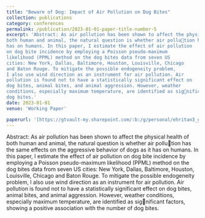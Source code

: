 ```yaml
---
title: "Beware of Dog: Impact of Air Pollution on Dog Bites"
collection: publications
category: conferences
permalink: /publication/2023-01-01-paper-title-number-5
excerpt: 'Abstract: As air pollution has been shown to affect the physical health of
both human and animal, the natural question is whether air pollution has the same effects on the aggressive behavior of dogs as it
has on humans. In this paper, I estimate the effect of air pollution
on dog bite incidence by employing a Poisson pseudo-maximum
likelihood (PPML) method on the dog bites data from seven US
cities: New York, Dallas, Baltimore, Houston, Louisville, Chicago
and Baton Rouge. To mitigate the possible endogeneity problem,
I also use wind direction as an instrument for air pollution. Air
pollution is found not to have a statistically significant effect on
dog bites, animal bites, and animal aggression. However, weather
conditions, especially maximum temperature, are identified as significant factors, showing a positive association with the number of
dog bites.'
date: 2023-01-01
venue: 'Working Paper'

paperurl: '[https://gtvault-my.sharepoint.com/:b:/g/personal/ehritan3_gatech_edu/EVnQPeGCFyZEgrlGxWnAl_sBrOc9B1oUw_Kjk8D_eqZiwg?e=JWg5TS](https://gtvault-my.sharepoint.com/:b:/g/personal/ehritan3_gatech_edu/EdmtGUiTRxJInDqID3FOgtoB2Vipn7iz3CTO4mP-I3MAsw?e=5pr2f7)'
---
```

Abstract: As air pollution has been shown to affect the physical health of
both human and animal, the natural question is whether air pollution has the same effects on the aggressive behavior of dogs as it
has on humans. In this paper, I estimate the effect of air pollution
on dog bite incidence by employing a Poisson pseudo-maximum
likelihood (PPML) method on the dog bites data from seven US
cities: New York, Dallas, Baltimore, Houston, Louisville, Chicago
and Baton Rouge. To mitigate the possible endogeneity problem,
I also use wind direction as an instrument for air pollution. Air
pollution is found not to have a statistically significant effect on
dog bites, animal bites, and animal aggression. However, weather
conditions, especially maximum temperature, are identified as significant factors, showing a positive association with the number of
dog bites.
